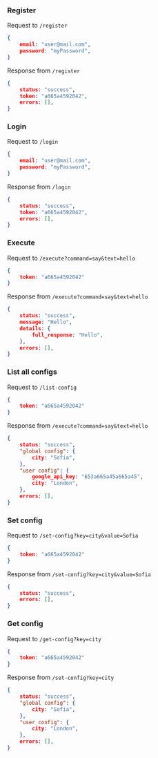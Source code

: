 ### Register

Request to `/register`
```json
{
    email: "user@mail.com",
    password: "myPassword",
}
```

Response from `/register`
```json
{
    status: "success",
    token: "a665a4592042",
    errors: [],
}
```

### Login

Request to `/login`
```json
{
    email: "user@mail.com",
    password: "myPassword",
}
```

Response from `/login`
```json
{
    status: "success",
    token: "a665a4592042",
    errors: [],
}
```

### Execute

Request to `/execute?command=say&text=hello`
```json
{
    token: "a665a4592042"
}
```

Response from `/execute?command=say&text=hello`
```json
{
    status: "success",
    message: "Hello",
    details: {
        full_response: "Hello",
    },
    errors: [],
}
```

### List all configs

Request to `/list-config`
```json
{
    token: "a665a4592042"
}
```

Response from `/execute?command=say&text=hello`
```json
{
    status: "success",
    "global config": {
        city: "Sofia",
    },
    "user config": {
        google_api_key: "653a665a45a665a45",
        city: "London",
    },
    errors: [],
}
```

### Set config

Request to `/set-config?key=city&value=Sofia`
```json
{
    token: "a665a4592042"
}
```

Response from `/set-config?key=city&value=Sofia`
```json
{
    status: "success",
    errors: [],
}
```

### Get config

Request to `/get-config?key=city`
```json
{
    token: "a665a4592042"
}
```

Response from `/set-config?key=city`
```json
{
    status: "success",
    "global config": {
        city: "Sofia",
    },
    "user config": {
        city: "London",
    },
    errors: [],
}
```
